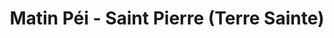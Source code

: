 ---
title: "Matin Péi - Saint Pierre (Terre Sainte)"
url: /saint-pierre/matin-pei-saint-pierre-terre-sainte/
shop: boulangerie
---